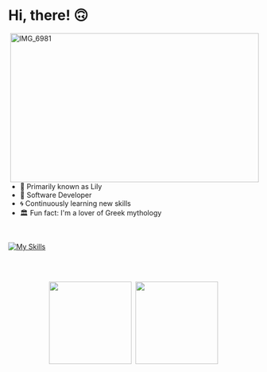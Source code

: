 # Hi, there! 🙃

<img src="https://github.com/user-attachments/assets/602a72ba-da6a-4369-8ef8-1e30f25f9759" alt="IMG_6981" align="right" width=500 height=300/>

- 🩷 Primarily known as Lily
- 🐛 Software Developer
- 🌀 Continuously learning new skills
- 🏛️ Fun fact: I'm a lover of Greek mythology

<br>

[![My Skills](https://skillicons.dev/icons?i=docker,fastapi,flask,postgresql,postman,python&perline=4)](https://skillicons.dev)

<br>
<br>
<p align="center">
<img height="166em" src="https://github-readme-stats.vercel.app/api?username=liviadfsilva&custom_title=GitHub%20Stats&rank_icon=github&show_icons=true&count_private=true&hide=issues&title_color=FEBBCC&icon_color=FFF5F0&text_color=9198a1&bg_color=0d1117"/>&nbsp;
    <img height="166em" src="https://github-readme-stats.vercel.app/api/top-langs/?username=liviadfsilva&hide=css&layout=compact&langs_count=6&count_private=true&title_color=FEBBCC&icon_color=4682B4&text_color=9198a1&bg_color=0d1117"/>
</p>
<!---
liviadfsilva/liviadfsilva is a ✨ special ✨ repository because its `README.md` (this file) appears on your GitHub profile.
You can click the Preview link to take a look at your changes.
--->
